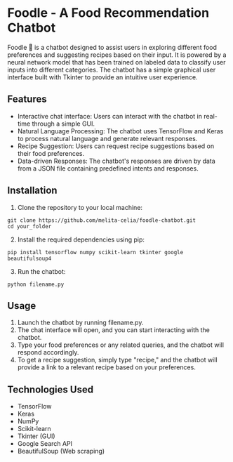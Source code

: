 # Foodle - A Food Recommendation Chatbot

Foodle :spaghetti: is a chatbot designed to assist users in exploring different food preferences and suggesting recipes based on their input. It is powered by a neural network model that has been trained on labeled data to classify user inputs into different categories. The chatbot has a simple graphical user interface built with Tkinter to provide an intuitive user experience.

## Features
* Interactive chat interface: Users can interact with the chatbot in real-time through a simple GUI.
* Natural Language Processing: The chatbot uses TensorFlow and Keras to process natural language and generate relevant responses.
* Recipe Suggestion: Users can request recipe suggestions based on their food preferences.
* Data-driven Responses: The chatbot's responses are driven by data from a JSON file containing predefined intents and responses.

## Installation
1. Clone the repository to your local machine:

```
git clone https://github.com/melita-celia/foodle-chatbot.git
cd your_folder
```

2. Install the required dependencies using pip:
   
```
pip install tensorflow numpy scikit-learn tkinter google beautifulsoup4
```
3. Run the chatbot:

```
python filename.py
```

## Usage
1. Launch the chatbot by running filename.py.
2. The chat interface will open, and you can start interacting with the chatbot.
3. Type your food preferences or any related queries, and the chatbot will respond accordingly.
4. To get a recipe suggestion, simply type "recipe," and the chatbot will provide a link to a relevant recipe based on your preferences.

## Technologies Used
* TensorFlow
* Keras
* NumPy
* Scikit-learn
* Tkinter (GUI)
* Google Search API
* BeautifulSoup (Web scraping)
